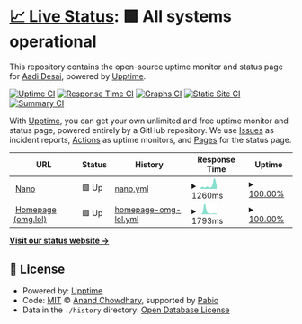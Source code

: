 # [📈 Live Status](https://status.8bit.lol): <!--live status--> **🟩 All systems operational**

This repository contains the open-source uptime monitor and status page for [Aadi Desai](https://8bit.lol), powered by [Upptime](https://github.com/upptime/upptime).

[![Uptime CI](https://github.com/supleed2/status.8bit.lol/workflows/Uptime%20CI/badge.svg)](https://github.com/supleed2/status.8bit.lol/actions?query=workflow%3A%22Uptime+CI%22)
[![Response Time CI](https://github.com/supleed2/status.8bit.lol/workflows/Response%20Time%20CI/badge.svg)](https://github.com/supleed2/status.8bit.lol/actions?query=workflow%3A%22Response+Time+CI%22)
[![Graphs CI](https://github.com/supleed2/status.8bit.lol/workflows/Graphs%20CI/badge.svg)](https://github.com/supleed2/status.8bit.lol/actions?query=workflow%3A%22Graphs+CI%22)
[![Static Site CI](https://github.com/supleed2/status.8bit.lol/workflows/Static%20Site%20CI/badge.svg)](https://github.com/supleed2/status.8bit.lol/actions?query=workflow%3A%22Static+Site+CI%22)
[![Summary CI](https://github.com/supleed2/status.8bit.lol/workflows/Summary%20CI/badge.svg)](https://github.com/supleed2/status.8bit.lol/actions?query=workflow%3A%22Summary+CI%22)

With [Upptime](https://upptime.js.org), you can get your own unlimited and free uptime monitor and status page, powered entirely by a GitHub repository. We use [Issues](https://github.com/supleed2/status.8bit.lol/issues) as incident reports, [Actions](https://github.com/supleed2/status.8bit.lol/actions) as uptime monitors, and [Pages](https://status.8bit.lol) for the status page.

<!--start: status pages-->
<!-- This summary is generated by Upptime (https://github.com/upptime/upptime) -->
<!-- Do not edit this manually, your changes will be overwritten -->
<!-- prettier-ignore -->
| URL | Status | History | Response Time | Uptime |
| --- | ------ | ------- | ------------- | ------ |
| <img alt="" src="https://status.8bit.lol/nano.png" height="13"> [Nano](https://nano.shuttleapp.rs/up) | 🟩 Up | [nano.yml](https://github.com/supleed2/status.8bit.lol/commits/HEAD/history/nano.yml) | <details><summary><img alt="Response time graph" src="./graphs/nano/response-time-week.png" height="20"> 1260ms</summary><br><a href="https://status.8bit.lol/history/nano"><img alt="Response time 642" src="https://img.shields.io/endpoint?url=https%3A%2F%2Fraw.githubusercontent.com%2Fsupleed2%2Fstatus.8bit.lol%2FHEAD%2Fapi%2Fnano%2Fresponse-time.json"></a><br><a href="https://status.8bit.lol/history/nano"><img alt="24-hour response time 480" src="https://img.shields.io/endpoint?url=https%3A%2F%2Fraw.githubusercontent.com%2Fsupleed2%2Fstatus.8bit.lol%2FHEAD%2Fapi%2Fnano%2Fresponse-time-day.json"></a><br><a href="https://status.8bit.lol/history/nano"><img alt="7-day response time 1260" src="https://img.shields.io/endpoint?url=https%3A%2F%2Fraw.githubusercontent.com%2Fsupleed2%2Fstatus.8bit.lol%2FHEAD%2Fapi%2Fnano%2Fresponse-time-week.json"></a><br><a href="https://status.8bit.lol/history/nano"><img alt="30-day response time 737" src="https://img.shields.io/endpoint?url=https%3A%2F%2Fraw.githubusercontent.com%2Fsupleed2%2Fstatus.8bit.lol%2FHEAD%2Fapi%2Fnano%2Fresponse-time-month.json"></a><br><a href="https://status.8bit.lol/history/nano"><img alt="1-year response time 642" src="https://img.shields.io/endpoint?url=https%3A%2F%2Fraw.githubusercontent.com%2Fsupleed2%2Fstatus.8bit.lol%2FHEAD%2Fapi%2Fnano%2Fresponse-time-year.json"></a></details> | <details><summary><a href="https://status.8bit.lol/history/nano">100.00%</a></summary><a href="https://status.8bit.lol/history/nano"><img alt="All-time uptime 100.00%" src="https://img.shields.io/endpoint?url=https%3A%2F%2Fraw.githubusercontent.com%2Fsupleed2%2Fstatus.8bit.lol%2FHEAD%2Fapi%2Fnano%2Fuptime.json"></a><br><a href="https://status.8bit.lol/history/nano"><img alt="24-hour uptime 100.00%" src="https://img.shields.io/endpoint?url=https%3A%2F%2Fraw.githubusercontent.com%2Fsupleed2%2Fstatus.8bit.lol%2FHEAD%2Fapi%2Fnano%2Fuptime-day.json"></a><br><a href="https://status.8bit.lol/history/nano"><img alt="7-day uptime 100.00%" src="https://img.shields.io/endpoint?url=https%3A%2F%2Fraw.githubusercontent.com%2Fsupleed2%2Fstatus.8bit.lol%2FHEAD%2Fapi%2Fnano%2Fuptime-week.json"></a><br><a href="https://status.8bit.lol/history/nano"><img alt="30-day uptime 100.00%" src="https://img.shields.io/endpoint?url=https%3A%2F%2Fraw.githubusercontent.com%2Fsupleed2%2Fstatus.8bit.lol%2FHEAD%2Fapi%2Fnano%2Fuptime-month.json"></a><br><a href="https://status.8bit.lol/history/nano"><img alt="1-year uptime 100.00%" src="https://img.shields.io/endpoint?url=https%3A%2F%2Fraw.githubusercontent.com%2Fsupleed2%2Fstatus.8bit.lol%2FHEAD%2Fapi%2Fnano%2Fuptime-year.json"></a></details>
| <img alt="" src="https://status.8bit.lol/prami.png" height="13"> [Homepage (omg.lol)](https://8bit.lol/) | 🟩 Up | [homepage-omg-lol.yml](https://github.com/supleed2/status.8bit.lol/commits/HEAD/history/homepage-omg-lol.yml) | <details><summary><img alt="Response time graph" src="./graphs/homepage-omg-lol/response-time-week.png" height="20"> 1793ms</summary><br><a href="https://status.8bit.lol/history/homepage-omg-lol"><img alt="Response time 880" src="https://img.shields.io/endpoint?url=https%3A%2F%2Fraw.githubusercontent.com%2Fsupleed2%2Fstatus.8bit.lol%2FHEAD%2Fapi%2Fhomepage-omg-lol%2Fresponse-time.json"></a><br><a href="https://status.8bit.lol/history/homepage-omg-lol"><img alt="24-hour response time 708" src="https://img.shields.io/endpoint?url=https%3A%2F%2Fraw.githubusercontent.com%2Fsupleed2%2Fstatus.8bit.lol%2FHEAD%2Fapi%2Fhomepage-omg-lol%2Fresponse-time-day.json"></a><br><a href="https://status.8bit.lol/history/homepage-omg-lol"><img alt="7-day response time 1793" src="https://img.shields.io/endpoint?url=https%3A%2F%2Fraw.githubusercontent.com%2Fsupleed2%2Fstatus.8bit.lol%2FHEAD%2Fapi%2Fhomepage-omg-lol%2Fresponse-time-week.json"></a><br><a href="https://status.8bit.lol/history/homepage-omg-lol"><img alt="30-day response time 934" src="https://img.shields.io/endpoint?url=https%3A%2F%2Fraw.githubusercontent.com%2Fsupleed2%2Fstatus.8bit.lol%2FHEAD%2Fapi%2Fhomepage-omg-lol%2Fresponse-time-month.json"></a><br><a href="https://status.8bit.lol/history/homepage-omg-lol"><img alt="1-year response time 880" src="https://img.shields.io/endpoint?url=https%3A%2F%2Fraw.githubusercontent.com%2Fsupleed2%2Fstatus.8bit.lol%2FHEAD%2Fapi%2Fhomepage-omg-lol%2Fresponse-time-year.json"></a></details> | <details><summary><a href="https://status.8bit.lol/history/homepage-omg-lol">100.00%</a></summary><a href="https://status.8bit.lol/history/homepage-omg-lol"><img alt="All-time uptime 99.40%" src="https://img.shields.io/endpoint?url=https%3A%2F%2Fraw.githubusercontent.com%2Fsupleed2%2Fstatus.8bit.lol%2FHEAD%2Fapi%2Fhomepage-omg-lol%2Fuptime.json"></a><br><a href="https://status.8bit.lol/history/homepage-omg-lol"><img alt="24-hour uptime 100.00%" src="https://img.shields.io/endpoint?url=https%3A%2F%2Fraw.githubusercontent.com%2Fsupleed2%2Fstatus.8bit.lol%2FHEAD%2Fapi%2Fhomepage-omg-lol%2Fuptime-day.json"></a><br><a href="https://status.8bit.lol/history/homepage-omg-lol"><img alt="7-day uptime 100.00%" src="https://img.shields.io/endpoint?url=https%3A%2F%2Fraw.githubusercontent.com%2Fsupleed2%2Fstatus.8bit.lol%2FHEAD%2Fapi%2Fhomepage-omg-lol%2Fuptime-week.json"></a><br><a href="https://status.8bit.lol/history/homepage-omg-lol"><img alt="30-day uptime 99.35%" src="https://img.shields.io/endpoint?url=https%3A%2F%2Fraw.githubusercontent.com%2Fsupleed2%2Fstatus.8bit.lol%2FHEAD%2Fapi%2Fhomepage-omg-lol%2Fuptime-month.json"></a><br><a href="https://status.8bit.lol/history/homepage-omg-lol"><img alt="1-year uptime 99.40%" src="https://img.shields.io/endpoint?url=https%3A%2F%2Fraw.githubusercontent.com%2Fsupleed2%2Fstatus.8bit.lol%2FHEAD%2Fapi%2Fhomepage-omg-lol%2Fuptime-year.json"></a></details>

<!--end: status pages-->

[**Visit our status website →**](https://status.8bit.lol)

## 📄 License

- Powered by: [Upptime](https://github.com/upptime/upptime)
- Code: [MIT](./LICENSE) © [Anand Chowdhary](https://anandchowdhary.com), supported by [Pabio](https://pabio.com)
- Data in the `./history` directory: [Open Database License](https://opendatacommons.org/licenses/odbl/1-0/)
